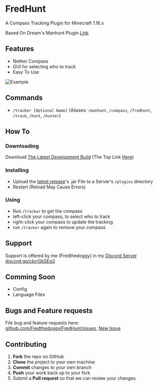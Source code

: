 # FredHunt
A Compass Tracking Plugin for Minecraft 1.16.x

Based On Dream's Manhunt Plugin [Link](https://www.patreon.com/DreamWasTaken)

## Features

- Nether Compass
- GUI for selecting who to track
- Easy To Use

![Example](https://i.ibb.co/VQ85kWP/javaw-Nea-On-BYCF3.png)

## Commands

- `/tracker [Optional Name]` (Aliases: `/manhunt`, `/compass`, `/fredhunt`, `/track`, `/hunt`, `/hunter`)

## How To

### Downloading

Download [The Latest Development Build](https://nightly.link/Fredthedoggy/FredHunt/workflows/main/master/Compile.zip) (The Top Link [Here](https://github.com/Fredthedoggy/FredHunt/actions/workflows/main.yml?query=branch%3Amaster+is%3Asuccess++))
<!-- Download the [Latest Lelease](https://github.com/Fredthedoggy/FredHunt/releases) [Here](https://github.com/Fredthedoggy/FredHunt/releases) -->

### Installing

- Upload the [latest release](https://github.com/Fredthedoggy/FredHunt/releases)'s .jar File to a Server's `/plugins` directory
- Restart (Reload May Cause Errors)

### Using

- Run `/tracker` to get the compass
- left-click your compass, to select who to track
- right-click your compass to update the tracking
- run `/tracker` again to remove your compass

## Support

Support is offered by me (Fredthedoggy) in my [Discord Server](https://discord.gg/cbrrGkSEg3) [discord.gg/cbrrGkSEg3](https://discord.gg/cbrrGkSEg3)

## Comming Soon

- Config
- Language Files

## Bugs and Feature requests

File bug and feature requests here: [github.com/Fredthedoggy/FredHunt/issues](https://github.com/Fredthedoggy/FredHunt/issues), [New Issue](https://github.com/Fredthedoggy/FredHunt/issues/new)

## Contributing

1. **Fork** the repo on GitHub
2. **Clone** the project to your own machine
3. **Commit** changes to your own branch
4. **Push** your work back up to your fork
5. Submit a **Pull request** so that we can review your changes
